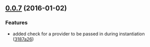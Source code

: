 <a name="0.0.7"></a>
## [0.0.7](https://github.com/cdellinger/entryway/compare/0.0.6...v0.0.7) (2016-01-02)


### Features

* added check for a provider to be passed in during instantiation ([3187a26](https://github.com/cdellinger/entryway/commit/3187a26))



